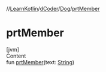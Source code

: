 //[LearnKotlin](../../index.md)/[dCoder](../index.md)/[Dog](index.md)/[prtMember](prt-member.md)



# prtMember  
[jvm]  
Content  
fun [prtMember](prt-member.md)(text: [String](https://kotlinlang.org/api/latest/jvm/stdlib/kotlin/-string/index.html))  



